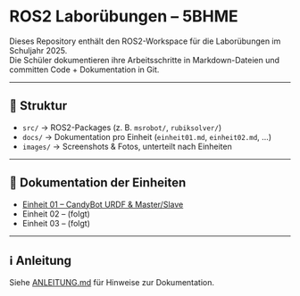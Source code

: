 # ROS2 Laborübungen – 5BHME

Dieses Repository enthält den ROS2-Workspace für die Laborübungen im Schuljahr 2025.  
Die Schüler dokumentieren ihre Arbeitsschritte in Markdown-Dateien und committen Code + Dokumentation in Git.

---

## 📂 Struktur

- `src/` → ROS2-Packages (z. B. `msrobot/`, `rubiksolver/`)  
- `docs/` → Dokumentation pro Einheit (`einheit01.md`, `einheit02.md`, …)  
- `images/` → Screenshots & Fotos, unterteilt nach Einheiten  

---

## 📑 Dokumentation der Einheiten

- [Einheit 01 – CandyBot URDF & Master/Slave](docs/einheit01.md)  
- Einheit 02 – (folgt)  
- Einheit 03 – (folgt)  

---

## ℹ️ Anleitung

Siehe [ANLEITUNG.md](ANLEITUNG.md) für Hinweise zur Dokumentation.
